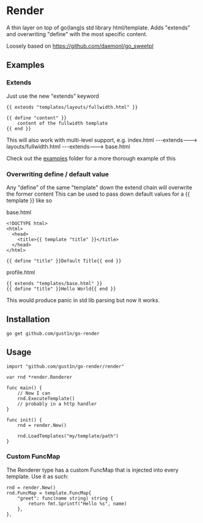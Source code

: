 Render
========

A thin layer on top of go(lang)s std library html/template.
Adds "extends" and overwriting "define" with the most specific content.

Loosely based on https://github.com/daemonl/go_sweetpl

## Examples

### Extends
Just use the new "extends" keyword
	
	{{ extends "templates/layouts/fullwidth.html" }}

	{{ define "content" }}
	    content of the fullwidth template
	{{ end }}

This will also work with multi-level support, e.g. 
index.html ---extends---> layouts/fullwidth.html ---extends---> base.html

Check out the [examples](https://github.com/gust1n/go-render/tree/master/examples) folder for a more thorough example of this

### Overwriting define / default value
Any "define" of the same "template" down the extend chain will overwrite the former content
This can be used to pass down default values for a {{ template }} like so

base.html

    <!DOCTYPE html>
	<html>
	  <head>
	    <title>{{ template "title" }}</title>
	  </head>
	</html>

	{{ define "title" }}Default Title{{ end }}

profile.html

    {{ extends "templates/base.html" }}
    {{ define "title" }}Hello World{{ end }}

This would produce panic in std lib parsing but now it works.

## Installation
```go get github.com/gust1n/go-render```

## Usage
    import "github.com/gust1n/go-render/render"

    var rnd *render.Renderer

    func main() {
    	// Now I can
    	rnd.ExecuteTemplate()
    	// probably in a http handler
    }

    func init() {
    	rnd = render.New()

		rnd.LoadTemplates("my/template/path")
    }

### Custom FuncMap
The Renderer type has a custom FuncMap that is injected into every template. Use it as such:

	rnd = render.New()
	rnd.FuncMap = template.FuncMap{
        "greet": func(name string) string {
            return fmt.Sprintf("Hello %s", name)
        },
    },
